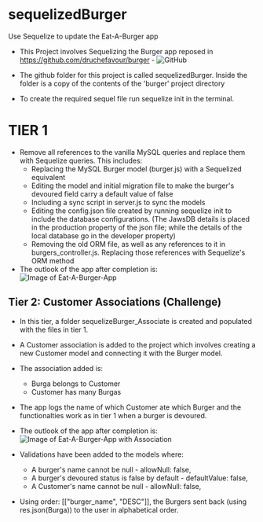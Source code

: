 # sequelizedBurger
Use Sequelize to update the Eat-A-Burger app

* This Project involves Sequelizing the Burger app reposed in https://github.com/druchefavour/burger - ![GitHub](https://github.com/druchefavour/burger)

* The github folder for this project is called sequelizedBurger. Inside the folder is a copy of the contents of the 'burger' project directory 

* To create the required sequel file run sequelize init in the terminal.

# TIER 1

* Remove all references to the vanilla MySQL queries and replace them with Sequelize queries. This includes:
 	* Replacing the MySQL Burger model (burger.js) with a Sequelized equivalent
 	* Editing the model and initial migration file to make the burger's devoured field carry a default value of false
 	* Including a sync script in server.js to sync the models
 	* Editing the config.json file created by running sequelize init to include the database configurations. (The JawsDB details is placed in the production property of the json file; while the details of the local database go in the developer property)
 	* Removing the old ORM file, as well as any references to it in burgers_controller.js. Replacing those references with Sequelize's ORM method
* The outlook of the app after completion is:
![Image of Eat-A-Burger-App](https://github.com/druchefavour/sequelizedBurger/sequelizedBurger/blob/master/public/assets/images/app_pic.png)

## Tier 2: Customer Associations (Challenge)

* In this tier, a folder sequelizeBurger_Associate is created and populated with the files in tier 1. 

* A Customer association is added to the project which involves creating a new Customer model and connecting it with the Burger model.

* The association added is:
	* Burga belongs to Customer
	* Customer has many Burgas

* The app logs the name of which Customer ate which Burger and the functionalties work as in tier 1 when a burger is devoured.

* The outlook of the app after completion is:
![Image of Eat-A-Burger-App with Association](https://github.com/druchefavour/sequelizedBurger/sequelizedBurger_Associate/blob/master/public/assets/images/burger_associate.png)

* Validations have been added to the models where:
	* A burger's name cannot be null - allowNull: false,
	* A burger's devoured status is false by default - defaultValue: false,
	* A Customer's name cannot be null - allowNull: false,
* Using order: [["burger_name", "DESC"]],  the  Burgers sent back (using res.json(Burga)) to the user in alphabetical order.
